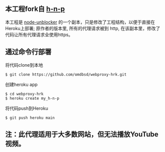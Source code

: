 本工程fork自 [h-n-p](https://github.com/gfw-breaker/heroku-node-proxy)
-----


本工程是 [node-unblocker](https://github.com/nfriedly/node-unblocker) 的一个副本，只是修改了工程结构，以便于直接在Heroku上部署;  原作者的版本里, 所有的代理请求被到 http, 在该副本里，修改了代码让所有代理请求全使用https。

通过命令行部署
--------------

将代码clone到本地

```
$ git clone https://github.com/omdbsd/webproxy-hrk.git
```

创建heroku app

```
$ cd webproxy-hrk
$ heroku create my_h-n-p
```

将代码push到Heroku

```
$ git push heroku main
```




## 注：此代理适用于大多数网站，但无法播放YouTube视频。

